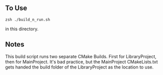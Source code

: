 
## To Use

```
zsh ./build_n_run.sh
```

in this directory. 

## Notes

This build script runs two separate CMake Builds. First for LibraryProject, then for MainProject.  It's bad practice, but the MainProject CMakeLists.txt gets handed the build folder of the LibraryProject as the location to use. 


